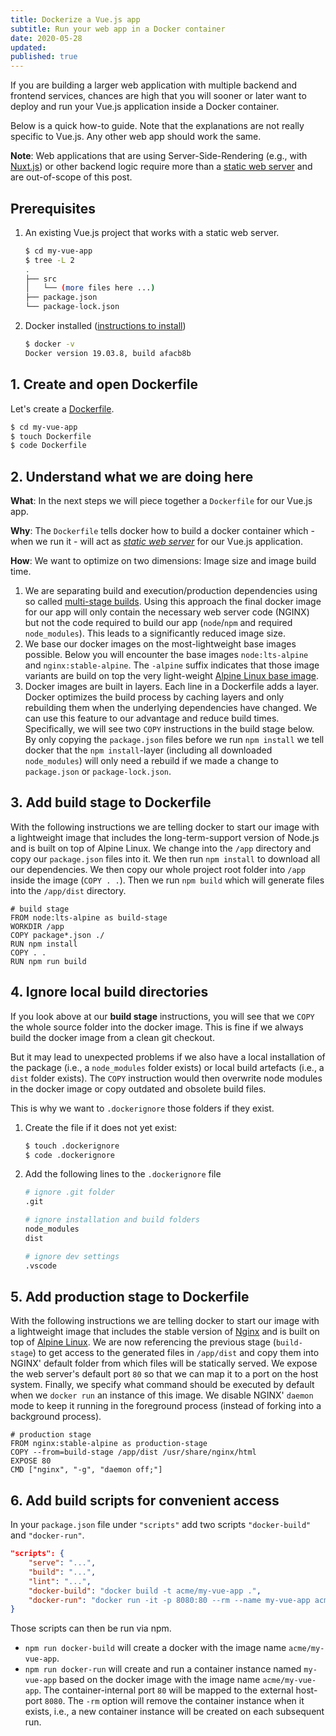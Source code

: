 ```yaml
---
title: Dockerize a Vue.js app
subtitle: Run your web app in a Docker container
date: 2020-05-28
updated:
published: true
---
```


If you are building a larger web application with multiple backend and frontend services, chances are high that you will sooner or later want to deploy and run your Vue.js application inside a Docker container. 

Below is a quick how-to guide. Note that the explanations are not really specific to Vue.js. Any other web app should work the same.

**Note**: Web applications that are using Server-Side-Rendering (e.g., with [Nuxt.js](https://nuxtjs.org/)) or other backend logic require more than a [static web server](https://developer.mozilla.org/en-US/docs/Learn/Common_questions/What_is_a_web_server) and are out-of-scope of this post.

## Prerequisites

1. An existing Vue.js project that works with a static web server.

    ```bash
    $ cd my-vue-app
    $ tree -L 2
    .
    ├── src
    │   └── (more files here ...)
    ├── package.json
    └── package-lock.json
    ```

2. Docker installed ([instructions to install](https://docs.docker.com/get-docker/))

    ```bash
    $ docker -v
    Docker version 19.03.8, build afacb8b
    ```

## 1. Create and open Dockerfile

Let's create a [Dockerfile](https://docs.docker.com/engine/reference/builder/).

```bash
$ cd my-vue-app
$ touch Dockerfile
$ code Dockerfile
```

## 2. Understand what we are doing here

**What**: In the next steps we will piece together a `Dockerfile` for our Vue.js app.

**Why**: The `Dockerfile` tells docker how to build a docker container which - when we run it - will act as _[static web server](https://developer.mozilla.org/en-US/docs/Learn/Common_questions/What_is_a_web_server)_ for our Vue.js application.

**How**: We want to optimize on two dimensions: Image size and image build time.

1. We are separating build and execution/production dependencies using so called [multi-stage builds](https://docs.docker.com/develop/develop-images/multistage-build/). Using this approach the final docker image for our app will only contain the necessary web server code (NGINX) but not the code required to build our app (`node`/`npm` and required `node_modules`). This leads to a significantly reduced image size.
2. We base our docker images on the most-lightweight base images possible. Below you will encounter the base images `node:lts-alpine` and `nginx:stable-alpine`. The `-alpine` suffix indicates that those image variants are build on top the very light-weight [Alpine Linux base image](https://hub.docker.com/_/alpine).
3. Docker images are built in layers. Each line in a Dockerfile adds a layer. Docker optimizes the build process by caching layers and only rebuilding them when the underlying dependencies have changed. We can use this feature to our advantage and reduce build times. Specifically, we will see two `COPY` instructions in the build stage below. By only copying the `package.json` files before we run `npm install` we tell docker that the `npm install`-layer (including all downloaded `node_modules`) will only need a rebuild if we made a change to `package.json` or `package-lock.json`.

## 3. Add build stage to Dockerfile

With the following instructions we are telling docker to start our image with a lightweight image that includes the long-term-support version of Node.js and is built on top of Alpine Linux.
We change into the `/app` directory and copy our `package.json` files into it. We then run `npm install` to download all our dependencies. We then copy our whole project root folder into `/app` inside the image (`COPY . .`). Then we run `npm build` which will generate files into the `/app/dist` directory.


```docker
# build stage
FROM node:lts-alpine as build-stage
WORKDIR /app
COPY package*.json ./
RUN npm install
COPY . .
RUN npm run build
```

## 4. Ignore local build directories

If you look above at our **build stage** instructions, you will see that we `COPY` the whole source folder into the docker image. This is fine if we always build the docker image from a clean git checkout.

But it may lead to unexpected problems if we also have a local installation of the package (i.e., a `node_modules` folder exists) or local build artefacts (i.e., a `dist` folder exists). The `COPY` instruction would then overwrite node modules in the docker image or copy outdated and obsolete build files.

This is why we want to `.dockerignore` those folders if they exist.

1. Create the file if it does not yet exist:

    ```bash
    $ touch .dockerignore
    $ code .dockerignore
    ```

2. Add the following lines to the `.dockerignore` file

    ```bash
    # ignore .git folder
    .git

    # ignore installation and build folders
    node_modules
    dist

    # ignore dev settings
    .vscode
    ```

## 5. Add production stage to Dockerfile

With the following instructions we are telling docker to start our image with a lightweight image that includes the stable version of [Nginx](https://www.nginx.com/) and is built on top of [Alpine Linux](https://alpinelinux.org/).
We are now referencing the previous stage (`build-stage`) to get access to the generated files in `/app/dist` and copy them into NGINX' default folder from which files will be statically served. We expose the web server's default port `80` so that we can map it to a port on the host system. Finally, we specify what command should be executed by default when we `docker run` an instance of this image. We disable NGINX' `daemon` mode to keep it running in the foreground process (instead of forking into a background process).

```docker
# production stage
FROM nginx:stable-alpine as production-stage
COPY --from=build-stage /app/dist /usr/share/nginx/html
EXPOSE 80
CMD ["nginx", "-g", "daemon off;"]
```

## 6. Add build scripts for convenient access

In your `package.json` file under `"scripts"` add two scripts `"docker-build"` and `"docker-run"`.

```json
"scripts": {
    "serve": "...",
    "build": "...",
    "lint": "...",
    "docker-build": "docker build -t acme/my-vue-app .",
    "docker-run": "docker run -it -p 8080:80 --rm --name my-vue-app acme/my-vue-app",
}
```

Those scripts can then be run via npm.

- `npm run docker-build` will create a docker with the image name `acme/my-vue-app`.
- `npm run docker-run` will create and run a container instance named `my-vue-app` based on the docker image with the image name `acme/my-vue-app`. The container-internal port `80` will be mapped to the external host-port `8080`. The `-rm` option will remove the container instance when it exists, i.e., a new container instance will be created on each subsequent run.

